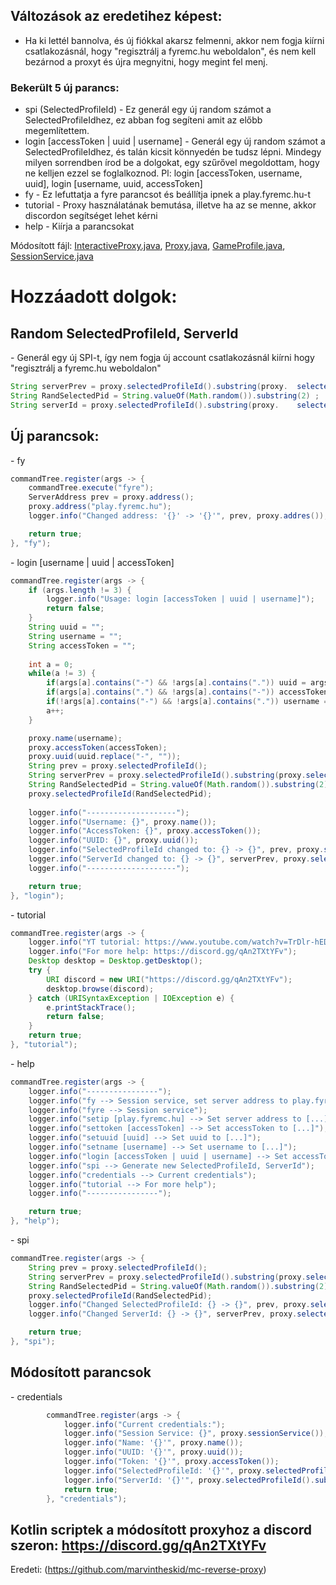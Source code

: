 Változások az eredetihez képest:
-
- Ha ki lettél bannolva, és új fiókkal akarsz felmenni, akkor nem fogja kiírni csatlakozásnál, hogy "regisztrálj a fyremc.hu weboldalon", és nem kell bezárnod a proxyt és újra megnyitni, hogy megint fel menj.
### Bekerült 5 új parancs:
- spi (SelectedProfileId) -  Ez generál egy új random számot a SelectedProfileIdhez, ez abban fog segíteni amit az előbb megemlítettem. 
- login [accessToken | uuid | username] - Generál egy új random számot a SelectedProfileIdhez, és talán kicsit könnyedén be tudsz lépni. Mindegy milyen sorrendben írod be a dolgokat, egy szűrővel megoldottam, hogy ne kelljen ezzel se foglalkoznod. Pl: login [accessToken, username, uuid], login [username, uuid, accessToken]
- fy - Ez lefuttatja a fyre parancsot és beállítja ipnek a play.fyremc.hu-t
- tutorial - Proxy használatának bemutása, illetve ha az se menne, akkor discordon segítséget lehet kérni
- help - Kiírja a parancsokat

Módosított fájl: [InteractiveProxy.java](https://github.com/ItzWyaxe/FyreProxy/blob/main/standalone/src/main/java/me/marvin/proxy/InteractiveProxy.java), [Proxy.java](https://github.com/ItzWyaxe/FyreProxy/blob/main/api/src/main/java/me/marvin/proxy/Proxy.java), [GameProfile.java](https://github.com/ItzWyaxe/FyreProxy/blob/main/api/src/main/java/me/marvin/proxy/utils/GameProfile.java), [SessionService.java](https://github.com/ItzWyaxe/FyreProxy/blob/main/api/src/main/java/me/marvin/proxy/utils/SessionService.java)

# Hozzáadott dolgok:
## Random SelectedProfileId, ServerId

\- Generál egy új SPI-t, így nem fogja új account csatlakozásnál kiírni hogy "regisztrálj a fyremc.hu weboldalon"
```java
String serverPrev = proxy.selectedProfileId().substring(proxy.  selectedProfileId().length()-2);
String RandSelectedPid = String.valueOf(Math.random()).substring(2) ;
String serverId = proxy.selectedProfileId().substring(proxy.    selectedProfileId().length()-2);
```
## Új parancsok:

\- fy
```java
commandTree.register(args -> {
    commandTree.execute("fyre");
    ServerAddress prev = proxy.address();
    proxy.address("play.fyremc.hu");
    logger.info("Changed address: '{}' -> '{}'", prev, proxy.addres());

    return true;
}, "fy");
```

\- login [username | uuid | accessToken]
```java
commandTree.register(args -> {
    if (args.length != 3) {
        logger.info("Usage: login [accessToken | uuid | username]");
        return false;
    }
    String uuid = "";
    String username = "";
    String accessToken = "";
    
    int a = 0;
    while(a != 3) {
        if(args[a].contains("-") && !args[a].contains(".")) uuid = args[a];
        if(args[a].contains(".") && !args[a].contains("-")) accessToken = args[a];
        if(!args[a].contains("-") && !args[a].contains(".")) username = args[a];
        a++;
    }

    proxy.name(username);
    proxy.accessToken(accessToken);
    proxy.uuid(uuid.replace("-", ""));
    String prev = proxy.selectedProfileId();
    String serverPrev = proxy.selectedProfileId().substring(proxy.selectedProfileId().length()-2);
    String RandSelectedPid = String.valueOf(Math.random()).substring(2);
    proxy.selectedProfileId(RandSelectedPid);
    
    logger.info("--------------------");
    logger.info("Username: {}", proxy.name());
    logger.info("AccessToken: {}", proxy.accessToken());
    logger.info("UUID: {}", proxy.uuid());
    logger.info("SelectedProfileId changed to: {} -> {}", prev, proxy.selectedProfileId());
    logger.info("ServerId changed to: {} -> {}", serverPrev, proxy.selectedProfileId().substring(proxy.selectedProfileId().length()-2));
    logger.info("--------------------");

    return true;
}, "login");
```
    
\- tutorial
```java
commandTree.register(args -> {
    logger.info("YT tutorial: https://www.youtube.com/watch?v=TrDlr-hEDmA");
    logger.info("For more help: https://discord.gg/qAn2TXtYFv");
    Desktop desktop = Desktop.getDesktop();
    try {
        URI discord = new URI("https://discord.gg/qAn2TXtYFv");
        desktop.browse(discord);
    } catch (URISyntaxException | IOException e) {
        e.printStackTrace();
        return false;
    }
    return true;
}, "tutorial");
```

\- help
```java
commandTree.register(args -> {
    logger.info("----------------");
    logger.info("fy --> Session service, set server address to play.fyremc.hu");
    logger.info("fyre --> Session service");
    logger.info("setip [play.fyremc.hu] --> Set server address to [...]");
    logger.info("settoken [accessToken] --> Set accessToken to [...]");
    logger.info("setuuid [uuid] --> Set uuid to [...]");
    logger.info("setname [username] --> Set username to [...]");
    logger.info("login [accessToken | uuid | username] --> Set accessToken, uuid, username to [...], generate new SPI, ServerId");
    logger.info("spi --> Generate new SelectedProfileId, ServerId");
    logger.info("credentials --> Current credentials");
    logger.info("tutorial --> For more help");
    logger.info("----------------");

    return true;
}, "help");
```

\- spi
```java
commandTree.register(args -> {
    String prev = proxy.selectedProfileId();
    String serverPrev = proxy.selectedProfileId().substring(proxy.selectedProfileId().length()-2);
    String RandSelectedPid = String.valueOf(Math.random()).substring(2);
    proxy.selectedProfileId(RandSelectedPid);
    logger.info("Changed SelectedProfileId: {} -> {}", prev, proxy.selectedProfileId());
    logger.info("Changed ServerId: {} -> {}", serverPrev, proxy.selectedProfileId().substring(proxy.selectedProfileId().length()-2));

    return true;
}, "spi");
```

## Módosított parancsok
\- credentials
```java
        commandTree.register(args -> {
            logger.info("Current credentials:");
            logger.info("Session Service: {}", proxy.sessionService());
            logger.info("Name: '{}'", proxy.name());
            logger.info("UUID: '{}'", proxy.uuid());
            logger.info("Token: '{}'", proxy.accessToken());
            logger.info("SelectedProfileId: '{}'", proxy.selectedProfileId());
            logger.info("ServerId: '{}'", proxy.selectedProfileId().substring(proxy.selectedProfileId().length()-2));
            return true;
        }, "credentials");
```


## Kotlin scriptek a módosított proxyhoz a discord szeron: https://discord.gg/qAn2TXtYFv
Eredeti: (https://github.com/marvintheskid/mc-reverse-proxy)

